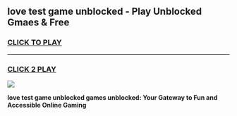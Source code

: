 
## love test game unblocked - Play Unblocked Gmaes & Free
<h3>
<a href="https://premium.freeplayer.one?title=love_test_game_unblocked&ref=20F">CLICK TO PLAY</a></h3>
<hr>

<h3>
<a href="https://premium.freeplayer.one?title=love_test_game_unblocked&ref=20F">CLICK 2 PLAY</a>
  
</h3>

<a href="https://premium.freeplayer.one?title=love_test_game_unblocked&ref=20F/"><img src="https://clearcache.store/games.png"></a>


**love test game unblocked games unblocked: Your Gateway to Fun and Accessible Online Gaming**
